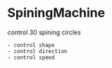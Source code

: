 # SpiningMachine

control 30 spining circles
```
- control shape 
- control direction 
- control speed 
```
